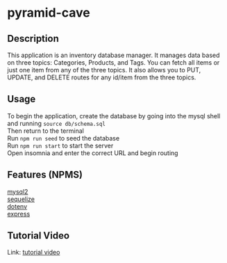 # pyramid-cave

## Description
This application is an inventory database manager. It manages data based on three topics: Categories, Products, and Tags. You can fetch all items or just one item from any of the three topics. 
It also allows you to PUT, UPDATE, and DELETE routes for any id/item from the three topics.

## Usage
To begin the application, create the database by going into the mysql shell and running `source db/schema.sql`  
Then return to the terminal  
Run `npm run seed` to seed the database  
Run `npm run start` to start the server  
Open insomnia and enter the correct URL and begin routing

## Features (NPMS)
[mysql2](https://www.npmjs.com/package/mysql2)  
[sequelize](https://www.npmjs.com/package/sequelize)  
[dotenv](https://www.npmjs.com/package/dotenv)  
[express](https://www.npmjs.com/package/express)

## Tutorial Video
Link: [tutorial video](https://drive.google.com/file/d/1ErpTyiLeToQvwsfOGaVIQ7zDFJ7tCG2l/view)
